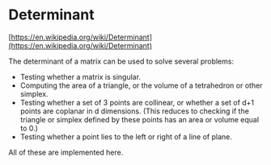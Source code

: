 # Determinant

[https://en.wikipedia.org/wiki/Determinant](https://en.wikipedia.org/wiki/Determinant)

The determinant of a matrix can be used to solve several problems:

- Testing whether a matrix is singular.
- Computing the area of a triangle, or the volume of a tetrahedron or other simplex.
- Testing whether a set of 3 points are collinear, or whether a set of d+1 points are coplanar in d dimensions. (This reduces to checking if the triangle or simplex defined by these points has an area or volume equal to 0.)
- Testing whether a point lies to the left or right of a line of plane.


All of these are implemented here.
